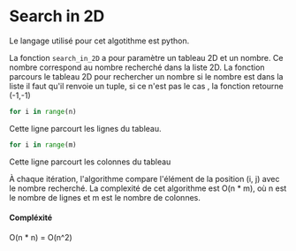# Search in 2D


Le langage utilisé pour cet algotithme est python.

La fonction `search_in_2D` a pour paramètre un tableau 2D et un nombre. Ce nombre correspond au nombre recherché dans la liste 2D.
La fonction parcours le tableau 2D pour rechercher un nombre si le nombre est dans la liste il faut qu'il renvoie un tuple, si ce n'est pas le cas , la fonction retourne (-1,-1)


```python
for i in range(n)
```
Cette ligne parcourt les lignes du tableau.


```python
for i in range(m)
```
Cette ligne parcourt les colonnes du tableau


À chaque itération, l'algorithme compare l'élément de la position (i, j) avec le nombre recherché.
La complexité de cet algorithme est O(n * m), où n est le nombre de lignes et m est le nombre de colonnes.

#### Compléxité
O(n * n) = O(n^2)